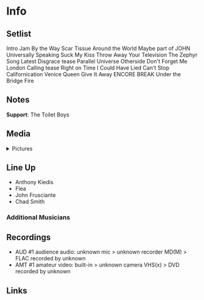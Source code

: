 # Info

## Setlist

Intro Jam
By the Way
Scar Tissue
Around the World
Maybe part of JOHN
Universally Speaking
Suck My Kiss
Throw Away Your Television
The Zephyr Song
Latest Disgrace tease
Parallel Universe
Otherside
Don't Forget Me
London Calling tease
Right on Time
I Could Have Lied
Can't Stop
Californication
Venice Queen
Give It Away
ENCORE BREAK
Under the Bridge
Fire

## Notes

**Support**: The Toilet Boys

## Media 

<details>
  <summary>Pictures</summary>
  <!--<img alt="Setlist" title="Setlist" src="_.jpg" height="200" />-->
</details>

## Line Up

* Anthony Kiedis
* Flea
* John Frusciante
* Chad Smith

### Additional Musicians

## Recordings

* AUD #1 audience audio: unknown mic > unknown recorder MD(M) > FLAC recorded by unknown
* AMT #1 amateur video: built-in > unknown camera VHS(x) > DVD recorded by unknown

## Links

